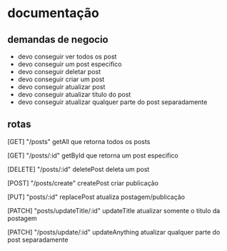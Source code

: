 # documentação

## demandas de negocio
- devo conseguir ver todos os post
- devo conseguir um post especifico
- devo conseguir deletar post
- devo conseguir criar um post
- devo conseguir atualizar post
- devo conseguir atualizar titulo do post
- devo conseguir atualizar qualquer parte do post separadamente

## rotas
[GET] "/posts"
getAll que retorna todos os posts

[GET] "/posts/:id"
getById que retorna um post especifico

[DELETE] "/posts/:id"
deletePost deleta um post

[POST] "/posts/create"
createPost criar publicação

[PUT] "posts/:id"
replacePost atualiza postagem/publicação

[PATCH] "posts/updateTitle/:id"
updateTitle atualizar somente o titulo da postagem

[PATCH] "/posts/update/:id"
updateAnything atualizar qualquer parte do post separadamente